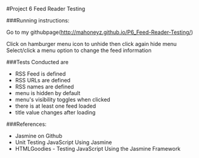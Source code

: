 #Project 6 Feed Reader Testing

###Running instructions:

Go to my githubpage(http://mahoneyz.github.io/P6_Feed-Reader-Testing/)

Click on hamburger menu icon to unhide then click again hide menu
Select/click a menu option to change the feed information

###Tests Conducted are

* RSS Feed is defined
* RSS URLs are defined
* RSS names are defined
* menu is hidden by default
* menu's visibility toggles when clicked
* there is at least one feed loaded
* title value changes after loading


###References:

* Jasmine on Github
* Unit Testing JavaScript Using Jasmine
* HTMLGoodies - Testing JavaScript Using the Jasmine Framework

